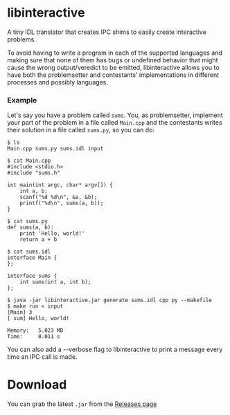 # libinteractive

A tiny IDL translator that creates IPC shims to easily create interactive
problems.

To avoid having to write a program in each of the supported languages and
making sure that none of them has bugs or undefined behavior that might
cause the wrong output/veredict to be emitted, libinteractive allows you
to have both the problemsetter and contestants' implementations in different
processes and possibly languages.

### Example

Let's say you have a problem called `sums`. You, as problemsetter, implement
your part of the problem in a file called `Main.cpp` and the contestants writes
their solution in a file called `sums.py`, so you can do:

``` console
$ ls
Main.cpp sums.py sums.idl input

$ cat Main.cpp
#include <stdio.h>
#include "sums.h"

int main(int argc, char* argv[]) {
    int a, b;
    scanf("%d %d\n", &a, &b);
    printf("%d\n", sums(a, b));
}

$ cat sums.py
def sums(a, b):
    print 'Hello, world!'
    return a + b

$ cat sums.idl
interface Main {
};

interface sums {
    int sums(int a, int b);
};

$ java -jar libinteractive.jar generate sums.idl cpp py --makefile
$ make run < input
[Main] 3
[ sum] Hello, world!

Memory:   5.023 MB
Time:     0.011 s
```

You can also add a --verbose flag to libinteractive to print a message every
time an IPC call is made.

# Download

You can grab the latest `.jar` from the [Releases page](https://github.com/omegaup/libinteractive/releases)
